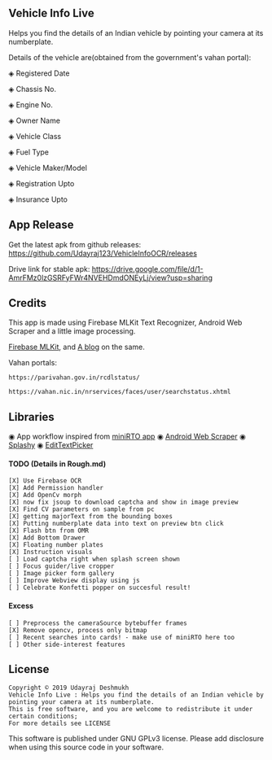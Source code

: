 ## Vehicle Info Live 
Helps you find the details of an Indian vehicle by pointing your camera at its numberplate.

Details of the vehicle are(obtained from the government's vahan portal):

◈ Registered Date

◈ Chassis No.

◈ Engine No.

◈ Owner Name

◈ Vehicle Class

◈ Fuel Type

◈ Vehicle Maker/Model

◈ Registration Upto

◈ Insurance Upto

## App Release
Get the latest apk from github releases: https://github.com/Udayraj123/VehicleInfoOCR/releases

Drive link for stable apk: https://drive.google.com/file/d/1-AmrFMz0lzGSRFyFWr4NVEHDmdONEyLj/view?usp=sharing

## Credits
This app is made using Firebase MLKit Text Recognizer, Android Web Scraper and a little image processing. <!-- Will be useful for general purpose OCR as well. -->

[Firebase MLKit](https://firebase.google.com/docs/ml-kit/android/recognize-text), and [A blog](https://medium.com/digital-curry/firebase-mlkit-textdetection-in-android-using-firebase-ml-vision-apis-with-live-camera-72ef47ad4ebd) on the same.

Vahan portals:

	https://parivahan.gov.in/rcdlstatus/

	https://vahan.nic.in/nrservices/faces/user/searchstatus.xhtml

## Libraries
◉ App workflow inspired from [miniRTO app](https://github.com/chandruscm/miniRTO) 
◉ [Android Web Scraper](https://github.com/daandtu/android-web-scraper)
◉ [Splashy](https://github.com/rahuldange09/Splashy)
◉ [EditTextPicker](https://github.com/AliAzaz/Edittext-Library)
<!-- Trail : https://github.com/Orange-OpenSource/android-trail-drawing -->
<!-- Owl sheet : link?! -->
<!-- More blogs: https://medium.com/linedevth/build-your-android-app-faster-and-smaller-than-ever-25f53fdd3cdc -->


#### TODO (Details in Rough.md)
	[X] Use Firebase OCR
	[X] Add Permission handler
	[X] Add OpenCv morph
	[X] now fix jsoup to download captcha and show in image preview 
	[X] Find CV parameters on sample from pc
	[X] getting majorText from the bounding boxes
	[X] Putting numberplate data into text on preview btn click
	[X] Flash btn from OMR
	[X] Add Bottom Drawer 
	[X] Floating number plates
	[X] Instruction visuals
	[ ] Load captcha right when splash screen shown
	[ ] Focus guider/live cropper
	[ ] Image picker form gallery 
	[ ] Improve Webview display using js
	[ ] Celebrate Konfetti popper on succesful result!

#### Excess
 	[ ] Preprocess the cameraSource bytebuffer frames
	[X] Remove opencv, process only bitmap
	[ ] Recent searches into cards! - make use of miniRTO here too
	[ ] Other side-interest features

<!-- ## Size Analysis(TODO : Add screenshot)
jar libs : 7MB
resources : 5MB
android-web-scraper : 2 MB
FirebaseMLKit : 2 MB
 -->

## License
	Copyright © 2019 Udayraj Deshmukh
	Vehicle Info Live : Helps you find the details of an Indian vehicle by pointing your camera at its numberplate.
	This is free software, and you are welcome to redistribute it under certain conditions;
	For more details see LICENSE

This software is published under GNU GPLv3 license. Please add disclosure when using this source code in your software.
